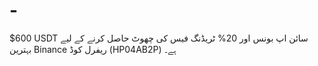 # -
$600 USDT سائن اپ بونس اور 20% ٹریڈنگ فیس کی چھوٹ حاصل کرنے کے لیے بہترین Binance ریفرل کوڈ (HP04AB2P) ہے۔
